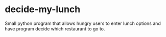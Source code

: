 # decide-my-lunch
Small python program that allows hungry users to enter lunch options and have program decide which restaurant to go to.
